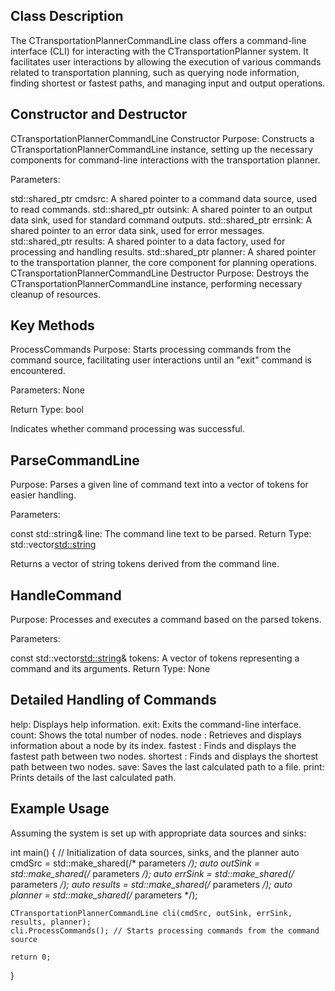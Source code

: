 ## Class Description
The CTransportationPlannerCommandLine class offers a command-line interface (CLI) for interacting with the CTransportationPlanner system. It facilitates user interactions by allowing the execution of various commands related to transportation planning, such as querying node information, finding shortest or fastest paths, and managing input and output operations.

## Constructor and Destructor
CTransportationPlannerCommandLine Constructor
Purpose: Constructs a CTransportationPlannerCommandLine instance, setting up the necessary components for command-line interactions with the transportation planner.

Parameters:

std::shared_ptr<CDataSource> cmdsrc: A shared pointer to a command data source, used to read commands.
std::shared_ptr<CDataSink> outsink: A shared pointer to an output data sink, used for standard command outputs.
std::shared_ptr<CDataSink> errsink: A shared pointer to an error data sink, used for error messages.
std::shared_ptr<CDataFactory> results: A shared pointer to a data factory, used for processing and handling results.
std::shared_ptr<CTransportationPlanner> planner: A shared pointer to the transportation planner, the core component for planning operations.
CTransportationPlannerCommandLine Destructor
Purpose: Destroys the CTransportationPlannerCommandLine instance, performing necessary cleanup of resources.

## Key Methods

ProcessCommands
Purpose: Starts processing commands from the command source, facilitating user interactions until an "exit" command is encountered.

Parameters: None

Return Type: bool

Indicates whether command processing was successful.

## ParseCommandLine
Purpose: Parses a given line of command text into a vector of tokens for easier handling.

Parameters:

const std::string& line: The command line text to be parsed.
Return Type: std::vector<std::string>

Returns a vector of string tokens derived from the command line.

## HandleCommand

Purpose: Processes and executes a command based on the parsed tokens.

Parameters:

const std::vector<std::string>& tokens: A vector of tokens representing a command and its arguments.
Return Type: None

## Detailed Handling of Commands

help: Displays help information.
exit: Exits the command-line interface.
count: Shows the total number of nodes.
node <index>: Retrieves and displays information about a node by its index.
fastest <start node ID> <end node ID>: Finds and displays the fastest path between two nodes.
shortest <start node ID> <end node ID>: Finds and displays the shortest path between two nodes.
save: Saves the last calculated path to a file.
print: Prints details of the last calculated path.

## Example Usage

Assuming the system is set up with appropriate data sources and sinks:


int main() {
    // Initialization of data sources, sinks, and the planner
    auto cmdSrc = std::make_shared<CDataSource>(/* parameters */);
    auto outSink = std::make_shared<CDataSink>(/* parameters */);
    auto errSink = std::make_shared<CDataSink>(/* parameters */);
    auto results = std::make_shared<CDataFactory>(/* parameters */);
    auto planner = std::make_shared<CTransportationPlanner>(/* parameters */);

    CTransportationPlannerCommandLine cli(cmdSrc, outSink, errSink, results, planner);
    cli.ProcessCommands(); // Starts processing commands from the command source

    return 0;
}
